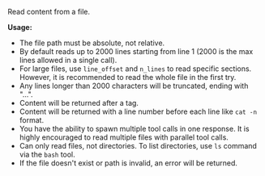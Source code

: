 Read content from a file.

**Usage:**
- The file path must be absolute, not relative.
- By default reads up to 2000 lines starting from line 1 (2000 is the max lines allowed in a single call).
- For large files, use `line_offset` and `n_lines` to read specific sections. However, it is recommended to read the whole file in the first try.
- Any lines longer than 2000 characters will be truncated, ending with "...".
- Content will be returned after a <system-message> tag.
- Content will be returned with a line number before each line like `cat -n` format.
- You have the ability to spawn multiple tool calls in one response. It is highly encouraged to read multiple files with parallel tool calls.
- Can only read files, not directories. To list directories, use `ls` command via the `bash` tool.
- If the file doesn't exist or path is invalid, an error will be returned.
